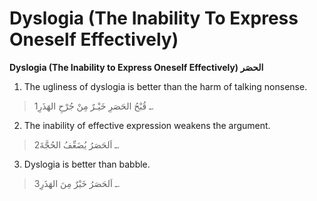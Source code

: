 Dyslogia (The Inability To Express Oneself Effectively)
=======================================================

**Dyslogia (The Inability to Express Oneself Effectively) الحصَر**

1. The ugliness of dyslogia is better than the harm of talking nonsense.

> 1ـ قُبْحُ الحَصَرِ خَيْـرٌ مِنْ جُرْحِ الهَذَرِ.

2. The inability of effective expression weakens the argument.

> 2ـ اَلحَصَرُ يُضَعِّفُ الحُجَّةَ.

3. Dyslogia is better than babble.

> 3ـ اَلحَصَرُ خَيْرٌ مِنَ الهَذَرِ.


